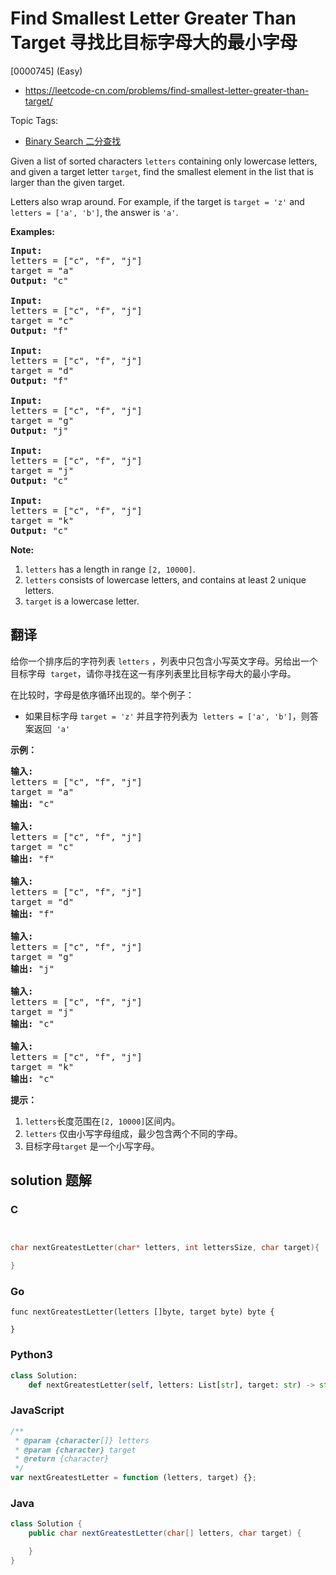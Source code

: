 # Find Smallest Letter Greater Than Target 寻找比目标字母大的最小字母

[0000745] (Easy)

- https://leetcode-cn.com/problems/find-smallest-letter-greater-than-target/

Topic Tags:

- [Binary Search 二分查找](https://leetcode-cn.com/tag/binary-search/)

Given a list of sorted characters `letters` containing only lowercase letters, and given a target letter `target`, find the smallest element in the list that is larger than the given target.

Letters also wrap around. For example, if the target is `target = 'z'` and `letters = ['a', 'b']`, the answer is `'a'`.

**Examples:**

<pre><b>Input:</b>
letters = ["c", "f", "j"]
target = "a"
<b>Output:</b> "c"

<b>Input:</b>
letters = ["c", "f", "j"]
target = "c"
<b>Output:</b> "f"

<b>Input:</b>
letters = ["c", "f", "j"]
target = "d"
<b>Output:</b> "f"

<b>Input:</b>
letters = ["c", "f", "j"]
target = "g"
<b>Output:</b> "j"

<b>Input:</b>
letters = ["c", "f", "j"]
target = "j"
<b>Output:</b> "c"

<b>Input:</b>
letters = ["c", "f", "j"]
target = "k"
<b>Output:</b> "c"
</pre>

**Note:**

1.  `letters` has a length in range `[2, 10000]`.
2.  `letters` consists of lowercase letters, and contains at least 2 unique letters.
3.  `target` is a lowercase letter.

## 翻译

给你一个排序后的字符列表 `letters` ，列表中只包含小写英文字母。另给出一个目标字母  `target`，请你寻找在这一有序列表里比目标字母大的最小字母。

在比较时，字母是依序循环出现的。举个例子：

- 如果目标字母 `target = 'z'` 并且字符列表为  `letters = ['a', 'b']`，则答案返回  `'a'`

**示例：**

<pre><strong>输入:</strong>
letters = ["c", "f", "j"]
target = "a"
<strong>输出:</strong> "c"

<strong>输入:</strong>
letters = ["c", "f", "j"]
target = "c"
<strong>输出:</strong> "f"

<strong>输入:</strong>
letters = ["c", "f", "j"]
target = "d"
<strong>输出:</strong> "f"

<strong>输入:</strong>
letters = ["c", "f", "j"]
target = "g"
<strong>输出:</strong> "j"

<strong>输入:</strong>
letters = ["c", "f", "j"]
target = "j"
<strong>输出:</strong> "c"

<strong>输入:</strong>
letters = ["c", "f", "j"]
target = "k"
<strong>输出:</strong> "c"
</pre>

**提示：**

1.  `letters`长度范围在`[2, 10000]`区间内。
2.  `letters` 仅由小写字母组成，最少包含两个不同的字母。
3.  目标字母`target` 是一个小写字母。

## solution 题解

### C

```c


char nextGreatestLetter(char* letters, int lettersSize, char target){

}


```

### Go

```golang
func nextGreatestLetter(letters []byte, target byte) byte {

}
```

### Python3

```python
class Solution:
    def nextGreatestLetter(self, letters: List[str], target: str) -> str:

```

### JavaScript

```javascript
/**
 * @param {character[]} letters
 * @param {character} target
 * @return {character}
 */
var nextGreatestLetter = function (letters, target) {};
```

### Java

```java
class Solution {
    public char nextGreatestLetter(char[] letters, char target) {

    }
}
```
